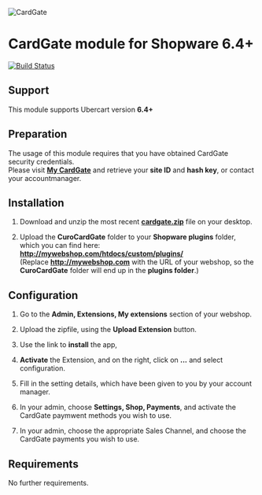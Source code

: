 ![CardGate](https://cdn.curopayments.net/thumb/200/logos/cardgate.png)

# CardGate module for Shopware 6.4+

[![Build Status](https://travis-ci.org/cardgate/shopware.svg?branch=master)](https://travis-ci.org/cardgate/shopware)

## Support

This module supports Ubercart version **6.4+**

## Preparation

The usage of this module requires that you have obtained CardGate security credentials.  
Please visit [**My CardGate**](https://my.cardgate.com/) and retrieve your **site ID** and **hash key**, or contact your accountmanager.

## Installation

1. Download and unzip the most recent [**cardgate.zip**](https://github.com/cardgate/drupal-ubercart/releases) file on your desktop.

2. Upload the **CuroCardGate** folder to your **Shopware plugins** folder, which you can find here:  
   **http://mywebshop.com/htdocs/custom/plugins/**  
   (Replace **http://mywebshop.com** with the URL of your webshop, so the **CuroCardGate** folder will end up in the **plugins folder**.)


## Configuration

1. Go to the **Admin, Extensions, My extensions** section of your webshop.

2. Upload the zipfile, using the **Upload Extension** button.

3. Use the link to **install** the app, 

4. **Activate** the Extension, and on the right, click on **...** and select configuration.

5. Fill in the setting details, which have been given to you by your account manager.

6. In your admin, choose **Settings, Shop, Payments**, and activate the CardGate paymwent methods you wish to use.

7. In your admin, choose the appropriate Sales Channel, and choose the CardGate payments you wish to use.

## Requirements

No further requirements. 